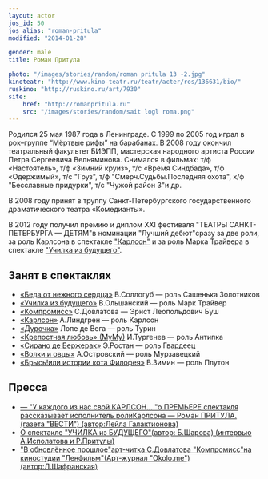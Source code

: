 ```yaml
---
layout: actor
jos_id: 50
jos_alias: "roman-pritula"
modified: "2014-01-28"

gender: male
title: Роман Притула

photo: "/images/stories/random/roman pritula 13 -2.jpg"
kinoteatr: "http://www.kino-teatr.ru/teatr/acter/ros/136631/bio/"
ruskino: "http://ruskino.ru/art/7930"
site:
	href: "http://romanpritula.ru"
	src: "/images/stories/random/sait logl roma.png"
---
```


Родился 25 мая 1987 года в Ленинграде. С 1999 по 2005 год играл в рок–группе “Мёртвые рифы” на барабанах. В 2008 году окончил театральный факультет БИЭПП, мастерская народного артиста России Петра Сергеевича Вельяминова. Снимался в фильмах: т/ф «Настоятель», т/ф «Зимний круиз», т/с «Время Синдбада», т/ф «Одержимый», т/с "Груз", т/ф "Смерч.Судьбы.Последняя охота", х/ф "Бесславные придурки", т/с "Чужой район 3"и др.

В 2008 году принят в труппу Санкт-Петербургского государственного драматического театра «Комедианты».

В 2012 году получил премию и диплом ХХI фестиваля "ТЕАТРЫ САНКТ-ПЕТЕРБУРГА — ДЕТЯМ"в номинации "Лучший дебют"сразу за две роли, за роль Карлсона в спектакле ["Карлсон"](147-karlson.html) и за роль Марка Трайвера в спектакле ["Училка из будущего"](90-ychilka.html).

## Занят в спектаклях

- [«Беда от нежного сердца»](39-beda-ot-neghnogo-serdca.html) В.Соллогуб — роль Сашенька Золотников
- [«Училка из будущего»](90-ychilka.html) В.Ольшанский — роль Марк Трайвер
- [«Компромисс»](282-kompromiss-sdovlatov.html) С.Довлатова — Эрнст Леопольдович Буш
- [«Карлсон»](147-karlson.html) А.Линдгрен — роль Карлсон
- [«Дурочка»](44-dyrochka.html) Лопе де Вега — роль Турин
- [«Крепостная любовь» (МуМу)](46-mumu.html) И.Тургенев — роль Антипка
- [«Сирано де Бержерак»](60-sirano-de-bergerak.html) Э.Ростан — роль Гвардеец
- [«Волки и овцы»](42-volki-i-ovci.html) А.Островский — роль Мурзавецкий
- [«Брысь!или истории кота Филофея»](40-bris-ili-istoria-kota-filifeia.html) В.Зимин — роль Плутон

## Пресса

- [— "У каждого из нас свой КАРЛСОН… "о ПРЕМЬЕРЕ спектакля рассказывает исполнитель роли](47-y-kajdogo-svoi-karlson.html)[](47-y-kajdogo-svoi-karlson.html)[Карлсона — Роман ПРИТУЛА. (газета "ВЕСТИ") (автор:Лейла Галактионова)](47-y-kajdogo-svoi-karlson.html)
- [О спектакле "УЧИЛКА из БУДУЩЕГО"(автор: Б.Шарова) (интервью А.Исполатова и Р.Притулы)](105-ychilka-pressa.html)
- ["В обновлённое прошлое"арт-читка С.Довлатова "Компромисс"на киностудии "Ленфильм"(Арт-журнал "Оkolo.me")(автор:Л.Шафранская)](259-art-chitka-kompromiss-dovlatov.html)